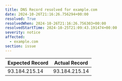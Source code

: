 ```yaml
---
title: DNS Record resolved for example.com
date: 2024-10-26T21:16:26.756294+00:00
resolved: True
resolvedWhen: 2024-10-26T21:16:26.756303+00:00
resolvedStartTime: 2024-10-25T21:09:43.191474+00:00
severity: notice
affected:
  - example.com
section: issue
---
```


| Expected Record  | Actual Record  |
|------------------|----------------|
| 93.184.215.14 | 93.184.215.14 |
